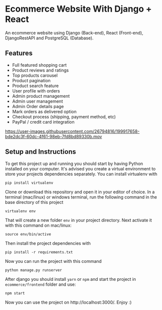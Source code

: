 # Ecommerce Website With Django + React
An ecommerce website using Django (Back-end), React (Front-end), DjangoRestAPI and PostgreSQL (Database). 

## Features
- Full featured shopping cart
- Product reviews and ratings
- Top products carousel
- Product pagination
- Product search feature
- User profile with orders
- Admin product management
- Admin user management
- Admin Order details page
- Mark orders as delivered option
- Checkout process (shipping, payment method, etc)
- PayPal / credit card integration

https://user-images.githubusercontent.com/26794816/199917658-bde2dc3f-60dc-4f61-98eb-7fd8bd89330b.mov

## Setup and Instructions
To get this project up and running you should start by having Python installed on your computer. It's advised you create a virtual environment to store your projects dependencies separately. You can install virtualenv with
```shell
pip install virtualenv
```
Clone or download this repository and open it in your editor of choice. In a terminal (mac/linux) or windows terminal, run the following command in the base directory of this project
```shell
virtualenv env
```
That will create a new folder `env` in your project directory. Next activate it with this command on mac/linux:
```shell
source env/bin/active
```
Then install the project dependencies with
```shell
pip install -r requirements.txt
```
Now you can run the project with this command
```shell
python manage.py runserver
```
After django you should install `yarn` or `npm` and start the project in `ecommerce/frontend` folder and use:
```shell
npm start
```
Now you can use the project on http://localhost:3000/.
Enjoy :)
